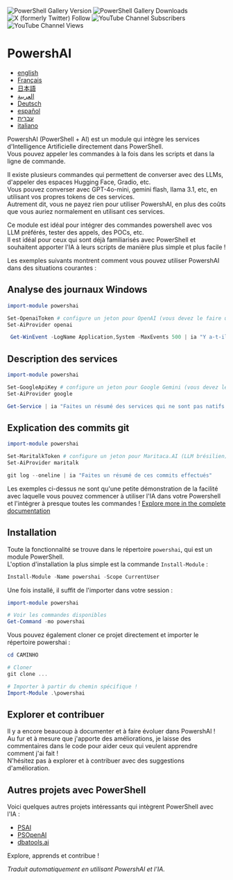 ﻿![PowerShell Gallery Version](https://img.shields.io/powershellgallery/v/powershai)
![PowerShell Gallery Downloads](https://img.shields.io/powershellgallery/dt/powershai)
![X (formerly Twitter) Follow](https://img.shields.io/twitter/follow/iatalking)
![YouTube Channel Subscribers](https://img.shields.io/youtube/channel/subscribers/UCtNVhWslzx_yjbIX8JIYang)
![YouTube Channel Views](https://img.shields.io/youtube/channel/views/UCtNVhWslzx_yjbIX8JIYang)


# PowershAI

* [english](/docs/en-US/START-README.md)
* [Français](/docs/fr-FR/START-README.md)
* [日本語](/docs/ja-JP/START-README.md)
* [العربية](/docs/ar-SA/START-README.md)
* [Deutsch](/docs/de-DE/START-README.md)
* [español](/docs/es-ES/START-README.md)
* [עברית](/docs/he-IL/START-README.md)
* [italiano](/docs/it-IT/START-README.md)

PowershAI (PowerShell + AI) est un module qui intègre les services d'Intelligence Artificielle directement dans PowerShell.  
Vous pouvez appeler les commandes à la fois dans les scripts et dans la ligne de commande.  

Il existe plusieurs commandes qui permettent de converser avec des LLMs, d'appeler des espaces Hugging Face, Gradio, etc.  
Vous pouvez converser avec GPT-4o-mini, gemini flash, llama 3.1, etc, en utilisant vos propres tokens de ces services.  
Autrement dit, vous ne payez rien pour utiliser PowershAI, en plus des coûts que vous auriez normalement en utilisant ces services.  

Ce module est idéal pour intégrer des commandes powershell avec vos LLM préférés, tester des appels, des POCs, etc.  
Il est idéal pour ceux qui sont déjà familiarisés avec PowerShell et souhaitent apporter l'IA à leurs scripts de manière plus simple et plus facile !

Les exemples suivants montrent comment vous pouvez utiliser PowershAI dans des situations courantes :

## Analyse des journaux Windows 
```powershell 
import-module powershai 

Set-OpenaiToken # configure un jeton pour OpenAI (vous devez le faire une seule fois)
Set-AiProvider openai 

 Get-WinEvent -LogName Application,System -MaxEvents 500 | ia "Y a-t-il un événement important ?"
```

## Description des services 
```powershell 
import-module powershai 

Set-GoogleApiKey # configure un jeton pour Google Gemini (vous devez le faire une seule fois)
Set-AiProvider google

Get-Service | ia "Faites un résumé des services qui ne sont pas natifs de Windows et qui peuvent représenter un risque"
```

## Explication des commits git 
```powershell 
import-module powershai 

Set-MaritalkToken # configure un jeton pour Maritaca.AI (LLM brésilien)
Set-AiProvider maritalk

git log --oneline | ia "Faites un résumé de ces commits effectués"
```


Les exemples ci-dessus ne sont qu'une petite démonstration de la facilité avec laquelle vous pouvez commencer à utiliser l'IA dans votre Powershell et l'intégrer à presque toutes les commandes !
[Explore more in the complete documentation](/docs/fr-FR)

## Installation

Toute la fonctionnalité se trouve dans le répertoire `powershai`, qui est un module PowerShell.  
L'option d'installation la plus simple est la commande `Install-Module` :

```powershell
Install-Module -Name powershai -Scope CurrentUser
```

Une fois installé, il suffit de l'importer dans votre session :

```powershell
import-module powershai

# Voir les commandes disponibles
Get-Command -mo powershai
```

Vous pouvez également cloner ce projet directement et importer le répertoire powershai :

```powershell
cd CAMINHO

# Cloner
git clone ...

# Importer à partir du chemin spécifique !
Import-Module .\powershai
```

## Explorer et contribuer

Il y a encore beaucoup à documenter et à faire évoluer dans PowershAI !  
Au fur et à mesure que j'apporte des améliorations, je laisse des commentaires dans le code pour aider ceux qui veulent apprendre comment j'ai fait !  
N'hésitez pas à explorer et à contribuer avec des suggestions d'amélioration.

## Autres projets avec PowerShell

Voici quelques autres projets intéressants qui intègrent PowerShell avec l'IA :

- [PSAI](https://github.com/dfinke/PSAI)
- [PSOpenAI](https://github.com/mkht/PSOpenAI)
- [dbatools.ai](https://github.com/potatoqualitee/dbatools.ai)

Explore, apprends et contribue !




<!--PowershaiAiDocBlockStart-->
_Traduit automatiquement en utilisant PowershAI et l'IA._
<!--PowershaiAiDocBlockEnd-->
